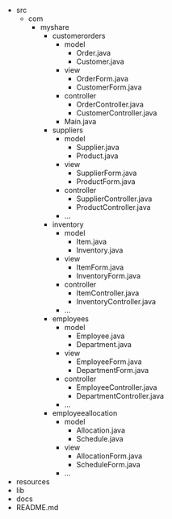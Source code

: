 - src
  - com
    - myshare
      - customerorders
        - model
          - Order.java
          - Customer.java
        - view
          - OrderForm.java
          - CustomerForm.java
        - controller
          - OrderController.java
          - CustomerController.java
        - Main.java
      - suppliers
        - model
          - Supplier.java
          - Product.java
        - view
          - SupplierForm.java
          - ProductForm.java
        - controller
          - SupplierController.java
          - ProductController.java
        - ...
      - inventory
        - model
          - Item.java
          - Inventory.java
        - view
          - ItemForm.java
          - InventoryForm.java
        - controller
          - ItemController.java
          - InventoryController.java
        - ...
      - employees
        - model
          - Employee.java
          - Department.java
        - view
          - EmployeeForm.java
          - DepartmentForm.java
        - controller
          - EmployeeController.java
          - DepartmentController.java
        - ...
      - employeeallocation
        - model
          - Allocation.java
          - Schedule.java
        - view
          - AllocationForm.java
          - ScheduleForm.java
        - ...
- resources
- lib
- docs
- README.md
